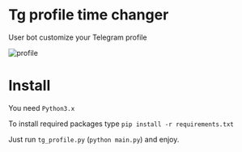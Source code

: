 # Tg profile time changer

User bot customize your Telegram profile

![profile](https://user-images.githubusercontent.com/43219252/111636150-4219c380-8809-11eb-9ea0-5a0bf140da46.jpg)


# Install
You need ```Python3.x```

To install required packages type  ```pip install -r requirements.txt```

Just run ```tg_profile.py``` (```python main.py```) and enjoy.

